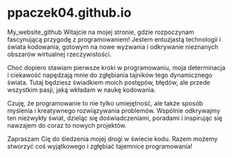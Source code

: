 # ppaczek04.github.io


My_website_github
Witajcie na mojej stronie, gdzie rozpoczynam fascynującą przygodę z programowaniem! Jestem entuzjastą technologii i świata kodowania, gotowym na nowe wyzwania i odkrywanie nieznanych obszarów wirtualnej rzeczywistości.

Choć dopiero stawiam pierwsze kroki w programowaniu, moja determinacja i ciekawość napędzają mnie do zgłębiania tajników tego dynamicznego świata. Tutaj będziesz świadkiem moich postępów, błędów, ale przede wszystkim pasji, jaką wkładam w naukę kodowania.

Czuję, że programowanie to nie tylko umiejętność, ale także sposób myślenia i kreatywnego rozwiązywania problemów. Wspólnie odkrywajmy ten niezwykły świat, dzieląc się doświadczeniami, poradami i inspirując się nawzajem do coraz to nowych projektów.

Zapraszam Cię do śledzenia mojej drogi w świecie kodu. Razem możemy stworzyć coś wyjątkowego i zgłębiać tajemnice programowania!
